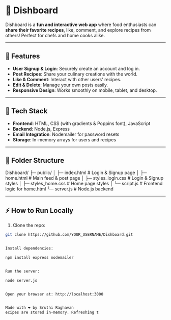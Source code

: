 # 🍲 Dishboard

Dishboard is a **fun and interactive web app** where food enthusiasts can **share their favorite recipes**, like, comment, and explore recipes from others! Perfect for chefs and home cooks alike.  

---

## 🚀 Features

- **User Signup & Login**: Securely create an account and log in.  
- **Post Recipes**: Share your culinary creations with the world.  
- **Like & Comment**: Interact with other users' recipes.  
- **Edit & Delete**: Manage your own posts easily.  
- **Responsive Design**: Works smoothly on mobile, tablet, and desktop.  

---

## 🎨 Tech Stack

- **Frontend**: HTML, CSS (with gradients & Poppins font), JavaScript  
- **Backend**: Node.js, Express  
- **Email Integration**: Nodemailer for password resets  
- **Storage**: In-memory arrays for users and recipes  

---

## 📁 Folder Structure

Dishboard/
├─ public/
│ ├─ index.html # Login & Signup page
│ ├─ home.html # Main feed & post page
│ ├─ styles_login.css # Login & Signup styles
│ ├─ styles_home.css # Home page styles
│ └─ script.js # Frontend logic for home.html
└─ server.js # Node.js backend


---

## ⚡ How to Run Locally

1. Clone the repo:  
```bash
git clone https://github.com/YOUR_USERNAME/Dishboard.git


Install dependencies:

npm install express nodemailer


Run the server:

node server.js


Open your browser at: http://localhost:3000


Made with ❤️ by Sruthi Raghavan
ecipes are stored in-memory. Refreshing t
